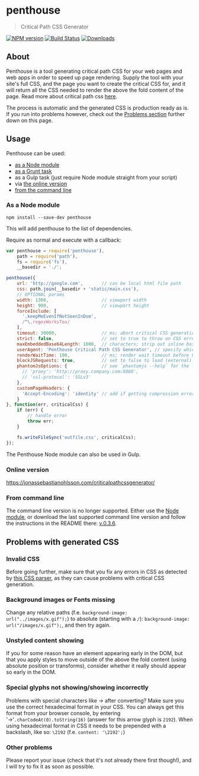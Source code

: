 # penthouse

> Critical Path CSS Generator

[![NPM version](https://badge.fury.io/js/penthouse.svg)](http://badge.fury.io/js/penthouse)
[![Build Status](https://travis-ci.org/pocketjoso/penthouse.svg?branch=master)](https://travis-ci.org/pocketjoso/penthouse)
[![Downloads](https://img.shields.io/npm/dm/penthouse.svg?style=flat)](https://www.npmjs.com/package/penthouse)

## About

Penthouse is a tool generating critical path CSS for your web pages and web apps in order to speed up page rendering. Supply the tool with your site's full CSS, and the page you want to create the critical CSS for, and it will return all the CSS needed to render the above the fold content of the page. Read more about critical path css [here](http://www.phpied.com/css-and-the-critical-path/).

The process is automatic and the generated CSS is production ready as is. If you run into problems however, check out the [Problems section](#problems-with-generated-css) further down on this page.

## Usage

Penthouse can be used:

* [as a Node module](#as-a-node-module)
* [as a Grunt task](https://github.com/fatso83/grunt-penthouse)
* as a Gulp task (just require Node module straight from your script)
* via [the online version](#online-version)
* [from the command line](#from-command-line)

### As a Node module

```
npm install --save-dev penthouse
```

This will add penthouse to the list of dependencies.

Require as normal and execute with a callback:

```js
var penthouse = require('penthouse'),
    path = require('path'),
    fs = require('fs'),
    __basedir = './';

penthouse({
    url: 'http://google.com',       // can be local html file path
    css: path.join(__basedir + 'static/main.css'),
    // OPTIONAL params
    width: 1300,                    // viewport width
    height: 900,                    // viewport height
    forceInclude: [
      '.keepMeEvenIfNotSeenInDom',
      /^\.regexWorksToo/
    ],
    timeout: 30000,                 // ms; abort critical CSS generation after this timeout
    strict: false,                  // set to true to throw on CSS errors (will run faster if no errors)
    maxEmbeddedBase64Length: 1000,  // characters; strip out inline base64 encoded resources larger than this
    userAgent: 'Penthouse Critical Path CSS Generator', // specify which user agent string when loading the page
    renderWaitTime: 100,            // ms; render wait timeout before CSS processing starts (default: 100)
    blockJSRequests: true,          // set to false to load (external) JS (default: true)
    phantomJsOptions: {             // see `phantomjs --help` for the list of all available options
      // 'proxy': 'http://proxy.company.com:8080',
      // 'ssl-protocol': 'SSLv3'
    },
    customPageHeaders: {
      'Accept-Encoding': 'identity' // add if getting compression errors like 'Data corrupted'
    }
}, function(err, criticalCss) {
    if (err) {
        // handle error
        throw err;
    }

    fs.writeFileSync('outfile.css', criticalCss);
});
```

The Penthouse Node module can also be used in Gulp.

### Online version

<https://jonassebastianohlsson.com/criticalpathcssgenerator/>

### From command line

The command line version is no longer supported. Either use the [Node module](#as-a-node-module), or download the last
supported command line version and follow the instructions in the README there: [v.0.3.6](https://github.com/pocketjoso/penthouse/releases/tag/v0.3.6).

## Problems with generated CSS

### Invalid CSS

Before going further, make sure that you fix any errors in CSS as detected by [this CSS parser](http://iamdustan.com/reworkcss_ast_explorer/), as they can cause problems with critical CSS generation.

### Background images or Fonts missing

Change any relative paths (f.e. `background-image: url("../images/x.gif");`) to absolute (starting with a `/`): `background-image: url("/images/x.gif");`, and then try again.

### Unstyled content showing

If you for some reason have an element appearing early in the DOM, but that you apply styles to move outside of the above the fold content (using absolute position or transforms), consider whether it really should appear so early in the DOM.

### Special glyphs not showing/showing incorrectly

Problems with special characters like &#8594; after converting? Make sure you use the correct hexadecimal format in your CSS. You can always get this format from your browser console, by entering '&#8594;'`.charCodeAt(0).toString(16)` (answer for this arrow glyph is `2192`). When using hexadecimal format in CSS it needs to be prepended with a backslash, like so: `\2192` (f.e. `content: '\2192';`)

### Other problems

Please report your issue (check that it's not already there first though!), and I will try to fix it as soon as possible.
